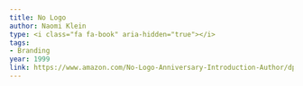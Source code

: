 ```yaml
---
title: No Logo
author: Naomi Klein
type: <i class="fa fa-book" aria-hidden="true"></i>
tags:
- Branding
year: 1999
link: https://www.amazon.com/No-Logo-Anniversary-Introduction-Author/dp/0312429274/ref=sr_1_1?ie=UTF8&qid=1504897163&sr=8-1&keywords=no+logo+naomi+klein
---
```


